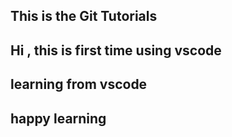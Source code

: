 ## This is the Git Tutorials
## Hi , this is first time using vscode
## learning from vscode
## happy learning
